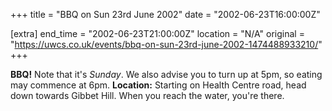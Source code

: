 +++
title = "BBQ on Sun 23rd June 2002"
date = "2002-06-23T16:00:00Z"

[extra]
end_time = "2002-06-23T21:00:00Z"
location = "N/A"
original = "https://uwcs.co.uk/events/bbq-on-sun-23rd-june-2002-1474488933210/"
+++

**BBQ\!** Note that it's *Sunday*. We also advise you to turn up at 5pm, so eating may commence at 6pm. **Location:** Starting on Health Centre road, head down towards Gibbet Hill. When you reach the water, you're there.


